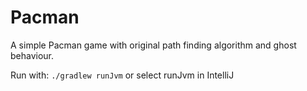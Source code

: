 # Pacman

A simple Pacman game with original path finding algorithm and ghost behaviour.

Run with: `./gradlew runJvm` or select runJvm in IntelliJ
